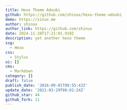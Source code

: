 ```yaml
---
title: Hexo Theme Adoubi
github: https://github.com/shinux/hexo-theme-adoubi
demo: https://sinux.me
author: shinux
author_link: https://github.com/shinux
date: 2024-11-28T17:21:01.919Z
description: yet another hexo theme
ssg:
  - Hexo
css:
  - Stylus
ui: []
cms:
  - Markdown
category: []
draft: false
publish_date: '2016-09-01T09:55:43Z'
update_date: '2021-03-29T08:01:24Z'
github_star: 44
github_fork: 11
---
```

